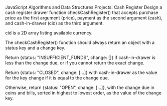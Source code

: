 JavaScript Algorithms and Data Structures Projects: Cash Register
Design a cash register drawer function checkCashRegister() that accepts 
purchase price as the first argument (price), payment as the second argument (cash), 
and cash-in-drawer (cid) as the third argument.

cid is a 2D array listing available currency.

The checkCashRegister() function should always return an object with a status key and a change key.

Return {status: "INSUFFICIENT_FUNDS", change: []} if cash-in-drawer is less than the change 
due, or if you cannot return the exact change.

Return {status: "CLOSED", change: [...]} with cash-in-drawer as the value for the key change 
if it is equal to the change due.

Otherwise, return {status: "OPEN", change: [...]}, with the change due in coins and bills, 
sorted in highest to lowest order, as the value of the change key.
